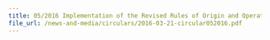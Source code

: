 ```yaml
---
title: 05/2016 Implementation of the Revised Rules of Origin and Operational Certification Procedures under ASEAN Australia New Zealand Free Trade Area
file_url: /news-and-media/circulars/2016-03-21-circular052016.pdf
---
```

